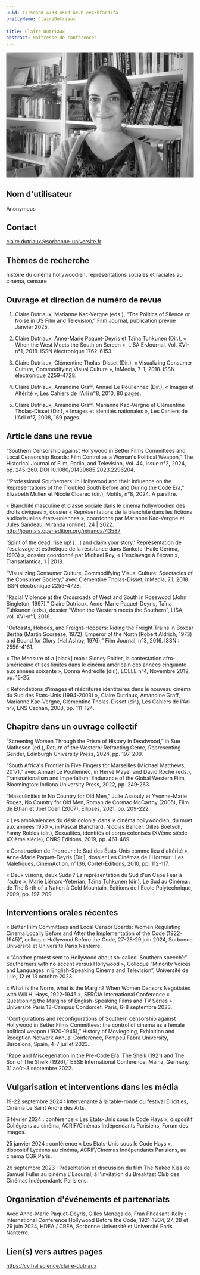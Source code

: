 ```yaml
---
uuid: 1715eabd-4733-450d-ae2b-ee43bfadd7fa
prettyName: ClaireDutriaux

title: Claire Dutriaux
abstract: Maîtresse de conférences
---
```


![small](Dutriaux_Claire.jpg)

## ﻿Nom d'utilisateur

 Anonymous

## Contact

 claire.dutriaux@sorbonne-universite.fr

## Thèmes de recherche

 histoire du cinéma hollywoodien, représentations sociales et raciales au cinéma, censure

## Ouvrage et direction de numéro de revue

 1.	Claire Dutriaux, Marianne Kac-Vergne (eds.), “The Politics of Silence or Noise in US Film and Television,” Film Journal, publication prévue Janvier 2025.

2.	Claire Dutriaux, Anne-Marie Paquet-Deyris et Taïna Tuhkunen (Dir.), « When the West Meets the South on Screen », LISA E-Journal, Vol. XVI-n°1, 2018. ISSN électronique 1762-6153.

3.	Claire Dutriaux, Clémentine Tholas-Disset (Dir.), « Visualizing Consumer Culture, Commodifying Visual Culture », InMedia, 7-1, 2018. ISSN électronique 2259-4728.

4.	Claire Dutriaux, Amandine Graff, Annael Le Poullennec (Dir.), « Images et Altérité », Les Cahiers de l'Arli n°8, 2010, 80 pages.

5.	Claire Dutriaux, Amandine Graff, Marianne Kac-Vergne et Clémentine Tholas-Disset (Dir.), « Images et identités nationales », Les Cahiers de l'Arli n°7, 2008, 169 pages.

## Article dans une revue

 “Southern Censorship against Hollywood in Better Films Committees and Local Censorship Boards: Film Control as a Woman's Political Weapon,” The Historical Journal of Film, Radio, and Television, Vol. 44, Issue n°2, 2024, pp. 245-260. DOI 10.1080/01439685.2023.2296204. 

“'Professional Southerners' in Hollywood and their Influence on the Representations of the Troubled South Before and During the Code Era,” Elizabeth Mullen et Nicole Cloarec (dir.), Motifs, n°8, 2024. A paraître.

« Blanchité masculine et classe sociale dans le cinéma hollywoodien des droits civiques », dossier « Représentations de la blanchité dans les fictions audiovisuelles états-uniennes », coordonné par Marianne Kac-Vergne et Jules Sandeau, Miranda (online), 24 | 2022. http://journals.openedition.org/miranda/43587

'Spirit of the dead, rise up! […] and claim your story.' Représentation de l'esclavage et esthétique de la résistance dans Sankofa (Haile Gerima, 1993) », dossier coordonné par Michael Roy, « L'esclavage à l'écran », Transatlantica, 1 | 2018. 

“Visualizing Consumer Culture, Commodifying Visual Culture: Spectacles of the Consumer Society,” avec Clémentine Tholas-Disset, InMedia, 7.1, 2018. ISSN électronique 2259-4728.

“Racial Violence at the Crossroads of West and South in Rosewood (John Singleton, 1997),” Claire Dutriaux, Anne-Marie Paquet-Deyris, Taïna Tuhkunen (eds.), dossier “When the Western meets the Southern”, LISA, vol. XVI-n°1, 2018.

“Outcasts, Hoboes, and Freight-Hoppers: Riding the Freight Trains in Boxcar Bertha (Martin Scorsese, 1972), Emperor of the North (Robert Aldrich, 1973) and Bound for Glory (Hal Ashby, 1976),” Film Journal, n°3, 2016. ISSN : 2556-4161. 	

« The Measure of a [black] man : Sidney Poitier, la contestation afro-américaine et ses limites dans le cinéma américain des années cinquante aux années soixante », Donna Andréolle (dir.), EOLLE n°4, Novembre 2012, pp. 15-25.

« Refondations d'images et réécritures identitaires dans le nouveau cinéma du Sud des Etats-Unis (1994-2003) », Claire Dutriaux, Amandine Graff, Marianne Kac-Vergne, Clémentine Tholas-Disset (dir.), Les Cahiers de l'Arli n°7, ENS Cachan, 2008, pp. 111-124.

## Chapitre dans un ouvrage collectif

 “Screening Women Through the Prism of History in Deadwood,” in Sue Matheson (ed.), Return of the Western: Refracting Genre, Representing Gender, Edinburgh University Press, 2024, pp. 197-209.

“South Africa's Frontier in Five Fingers for Marseilles (Michael Matthews, 2017),” avec Annael Le Poullennec, in Hervé Mayer and David Roche (eds.), Transnationalism and Imperialism: Endurance of the Global Western Film, Bloomington: Indiana University Press, 2022, pp. 249-263. 

“Masculinities in No Country for Old Men,” Julie Assouly et Yvonne-Marie Rogez, No Country for Old Men, Roman de Cormac McCarthy (2005), Film de Ethan et Joel Coen (2007), Ellipses, 2021, pp. 209-222.

« Les ambivalences du désir colonial dans le cinéma hollywoodien, du muet aux années 1950 », in Pascal Blanchard, Nicolas Bancel, Gilles Boetsch, Fanny Roblès (dir.), Sexualités, identités et corps colonisés (XVème siècle - XXIème siècle), CNRS Éditions, 2019, pp. 461-469.

« Construction de l'horreur : le Sud des États-Unis comme lieu d'altérité », Anne-Marie Paquet-Deyris (Dir.), dossier Les Cinémas de l'Horreur : Les Maléfiques, CinémAction, n°136, Corlet-Editions, 2010, pp. 112-117. 

« Deux visions, deux Suds ? La représentation du Sud d'un Cape Fear à l'autre », Marie Liénard-Yeterian, Taïna Tuhkunen (dir.), Le Sud au Cinéma : de The Birth of a Nation à Cold Mountain, Editions de l'Ecole Polytechnique, 2009, pp. 197-209.

## Interventions orales récentes

 « Better Film Committees and Local Censor Boards: Women Regulating Cinema Locally Before and After the Implementation of the Code (1922-1945)”, colloque Hollywood Before the Code, 27-28-29 juin 2024, Sorbonne Université et Université Paris Nanterre.

« “Another protest sent to Hollywood about so-called 'Southern speech':” Southerners with no accent versus Hollywood », Colloque “Minority Voices and Languages in English-Speaking Cinema and Television”, Université de Lille, 12 et 13 octobre 2023.

« What is the Norm, what is the Margin? When Women Censors Negotiated with Will H. Hays, 1922-1945 », SERCIA International Conference « Questioning the Margins of English-Speaking Films and TV Series », Université Paris 13-Campus Condorcet, Paris, 6-8 septembre 2023.

“Configurations and reconfigurations of Southern censorship against Hollywood in Better Films Committees: the control of cinema as a female political weapon (1920-1945),” History of Moviegoing, Exhibition and Reception Network Annual Conference, Pompeu Fabra University, Barcelona, Spain, 4-7 juillet 2023.

“Rape and Miscegenation in the Pre-Code Era: The Sheik (1921) and The Son of The Sheik (1926),” ESSE International Conference, Mainz, Germany, 31 août-3 septembre 2022.

## Vulgarisation et interventions dans les média

 19-22 septembre 2024 : Intervenante à la table-ronde du festival Ellicit.es, Cinéma Le Saint André des Arts.

6 février 2024 : conférence « Les Etats-Unis sous le Code Hays », dispositif Collégiens au cinéma, ACRIF/Cinémas Indépendants Parisiens, Forum des Images.

25 janvier 2024 : conférence « Les Etats-Unis sous le Code Hays », dispositif Lycéens au cinéma, ACRIF/Cinémas Indépendants Parisiens, au cinéma CGR Paris.

26 septembre 2023 : Présentation et discussion du film The Naked Kiss de Samuel Fuller au cinéma L'Escurial, à l'invitation du Breakfast Club des Cinémas Indépendants Parisiens.

## Organisation d'événements et partenariats

 Avec Anne-Marie Paquet-Deyris, Gilles Menegaldo, Fran Pheasant-Kelly : International Conference Hollywood Before the Code, 1921-1934, 27, 28 et 29 juin 2024, HDEA / CREA, Sorbonne Université et Université Paris Nanterre.

## Lien(s) vers autres pages

 https://cv.hal.science/claire-dutriaux

